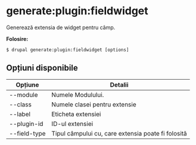 # generate:plugin:fieldwidget
Generează extensia de widget pentru câmp.

**Folosire:**
```
$ drupal generate:plugin:fieldwidget [options] 
```

## Opțiuni disponibile
Opțiune | Detalii
-------|-------------
--module | Numele Modulului.
--class | Numele clasei pentru extensie
--label | Eticheta extensiei
--plugin-id | ID-ul extensiei
--field-type | Tipul câmpului cu, care extensia poate fi folosită

